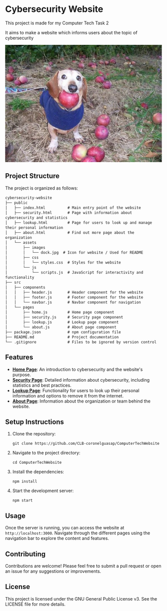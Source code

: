 # Cybersecurity Website

This project is made for my Computer Tech Task 2

It aims to make a website which informs users about the topic of cybersecurity

![dock](/public/assets/images/dock.jpg)

## Project Structure

The project is organized as follows:

```
cybersecurity-website
├── public
│   ├── index.html          # Main entry point of the website
│   ├── security.html       # Page with information about cybersecurity and statistics
│   ├── lookup.html         # Page for users to look up and manage their personal information
│   ├── about.html          # Find out more page about the organization
│   └── assets
│       ├── images
│       │   └── dock.jpg  # Icon for website / Used for README
│       ├── css
│       │   └── styles.css  # Styles for the website
│       └── js
│           └── scripts.js  # JavaScript for interactivity and functionality
├── src
│   ├── components
│   │   ├── header.js       # Header component for the website
│   │   ├── footer.js       # Footer component for the website
│   │   └── navbar.js       # Navbar component for navigation
│   └── pages
│       ├── home.js         # Home page component
│       ├── security.js     # Security page component
│       ├── lookup.js       # Lookup page component
│       └── about.js        # About page component
├── package.json            # npm configuration file
├── README.md               # Project documentation
└── .gitignore              # Files to be ignored by version control
```

## Features

- [**Home Page**](/public/index.html): An introduction to cybersecurity and the website's purpose.
- [**Security Page**](/public/security.html): Detailed information about cybersecurity, including statistics and best practices.
- [**Lookup Page**](/public/lookup.html): Functionality for users to look up their personal information and options to remove it from the internet.
- [**About Page**](/public/about.html): Information about the organization or team behind the website.

## Setup Instructions

1. Clone the repository:
   ```
   git clone https://github.com/CLB-coronelguasap/ComputerTechWebsite
   ```
2. Navigate to the project directory:
   ```
   cd ComputerTechWebsite
   ```
3. Install the dependencies:
   ```
   npm install
   ```
4. Start the development server:
   ```
   npm start
   ```

## Usage

Once the server is running, you can access the website at `http://localhost:3000`. Navigate through the different pages using the navigation bar to explore the content and features.

## Contributing

Contributions are welcome! Please feel free to submit a pull request or open an issue for any suggestions or improvements.

## License

This project is licensed under the GNU General Public License v3. See the LICENSE file for more details.